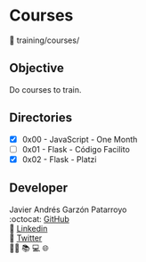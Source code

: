 # Courses
:open_file_folder: training/courses/

## Objective
Do courses to train.

## Directories
* [x] 0x00 - JavaScript - One Month
* [ ] 0x01 - Flask - Código Facilito
* [x] 0x02 - Flask - Platzi

## Developer
Javier Andrés Garzón Patarroyo  
:octocat: [GitHub](https://github.com/javierandresgp/)  
:link: [Linkedin](https://www.linkedin.com/in/javierandresgp/)  
:link: [Twitter](https://twitter.com/javierandresgp0)  
:man_technologist: :books: :computer: :globe_with_meridians: